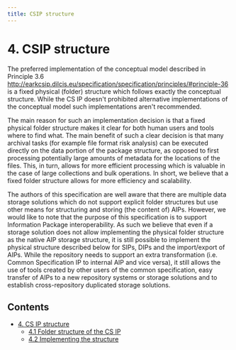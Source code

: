 ```yaml
---
title: CSIP structure
---
```

# 4.	CSIP structure
The preferred implementation of the conceptual model described in Principle 3.6 http://earkcsip.dilcis.eu/specification/specification/principles/#principle-36 is a fixed physical (folder) structure which follows exactly the conceptual structure. While the CS IP doesn't prohibited alternative implementations of the conceptual model such implementations aren't recommended.

The main reason for such an implementation decision is that a fixed physical folder structure makes it clear for both human users and tools where to find what. The main benefit of such a clear decision is that many archival tasks (for example file format risk analysis) can be executed directly on the data portion of the package structure, as opposed to first processing potentially large amounts of metadata for the locations of the files. This, in turn, allows for more efficient processing which is valuable in the case of large collections and bulk operations. In short, we believe that a fixed folder structure allows for more efficiency and scalability.

The authors of this specification are well aware that there are multiple data storage solutions which do not support explicit folder structures but use other means for structuring and storing (the content of) AIPs.
However, we would like to note that the purpose of this specification is to support Information Package interoperability. As such we believe that even if a storage solution does not allow implementing the physical folder structure as the native AIP storage structure, it is still possible to implement the physical structure described below for SIPs, DIPs and the import/export of AIPs. While the repository needs to support an extra transformation (i.e. Common Specification IP to internal AIP and vice versa), it still allows the use of tools created by other users of the common specification, easy transfer of AIPs to a new repository systems or storage solutions and to establish cross-repository duplicated storage solutions.

## Contents

- [4.	CS IP structure](./)
  - [4.1 Folder structure of the CS IP](folders/)
  - [4.2 Implementing the structure](implementation/)
